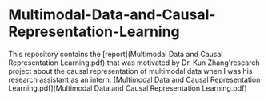# Multimodal-Data-and-Causal-Representation-Learning

This repository contains the [report](Multimodal Data and Causal Representation Learning.pdf) that was motivated by Dr. Kun Zhang'research project about the causal representation of multimodal data when I was his research assistant as an intern: [Multimodal Data and Causal Representation Learning.pdf](Multimodal Data and Causal Representation Learning.pdf)
